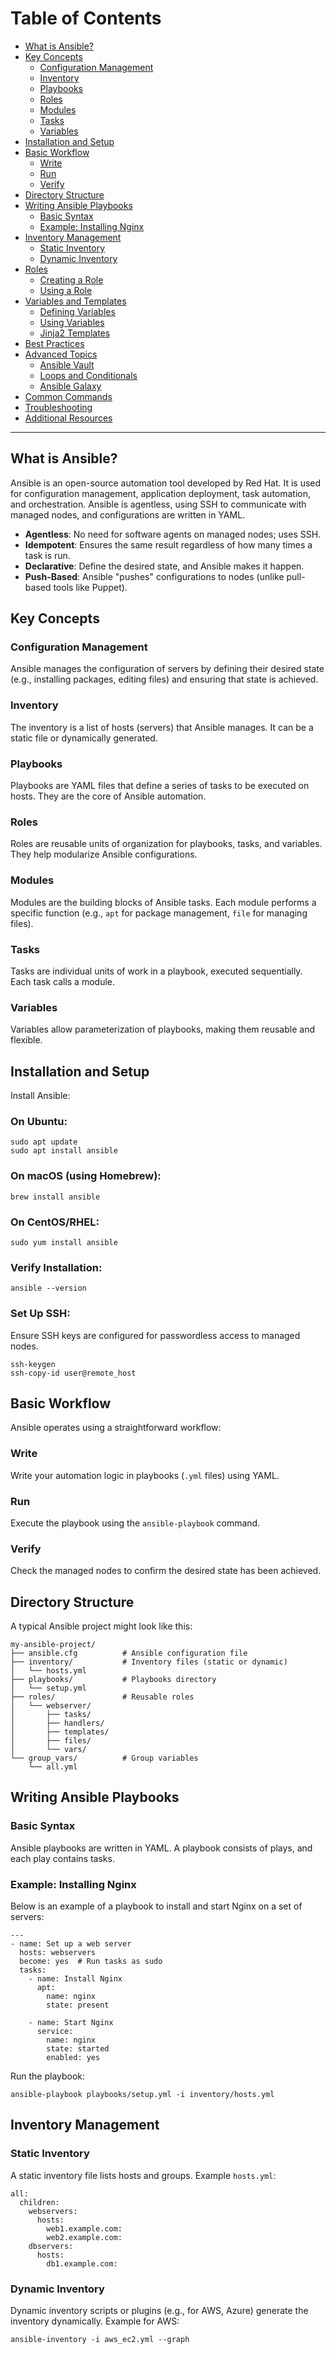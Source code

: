 # Table of Contents

- [What is Ansible?](#what-is-ansible)
- [Key Concepts](#key-concepts)
  - [Configuration Management](#configuration-management)
  - [Inventory](#inventory)
  - [Playbooks](#playbooks)
  - [Roles](#roles)
  - [Modules](#modules)
  - [Tasks](#tasks)
  - [Variables](#variables)
- [Installation and Setup](#installation-and-setup)
- [Basic Workflow](#basic-workflow)
  - [Write](#write)
  - [Run](#run)
  - [Verify](#verify)
- [Directory Structure](#directory-structure)
- [Writing Ansible Playbooks](#writing-ansible-playbooks)
  - [Basic Syntax](#basic-syntax)
  - [Example: Installing Nginx](#example-installing-nginx)
- [Inventory Management](#inventory-management)
  - [Static Inventory](#static-inventory)
  - [Dynamic Inventory](#dynamic-inventory)
- [Roles](#roles-1)
  - [Creating a Role](#creating-a-role)
  - [Using a Role](#using-a-role)
- [Variables and Templates](#variables-and-templates)
  - [Defining Variables](#defining-variables)
  - [Using Variables](#using-variables)
  - [Jinja2 Templates](#jinja2-templates)
- [Best Practices](#best-practices)
- [Advanced Topics](#advanced-topics)
  - [Ansible Vault](#ansible-vault)
  - [Loops and Conditionals](#loops-and-conditionals)
  - [Ansible Galaxy](#ansible-galaxy)
- [Common Commands](#common-commands)
- [Troubleshooting](#troubleshooting)
- [Additional Resources](#additional-resources)

---

## What is Ansible?
Ansible is an open-source automation tool developed by Red Hat. It is used for configuration management, application deployment, task automation, and orchestration. Ansible is agentless, using SSH to communicate with managed nodes, and configurations are written in YAML.

- **Agentless**: No need for software agents on managed nodes; uses SSH.
- **Idempotent**: Ensures the same result regardless of how many times a task is run.
- **Declarative**: Define the desired state, and Ansible makes it happen.
- **Push-Based**: Ansible "pushes" configurations to nodes (unlike pull-based tools like Puppet).

## Key Concepts

### Configuration Management
Ansible manages the configuration of servers by defining their desired state (e.g., installing packages, editing files) and ensuring that state is achieved.

### Inventory
The inventory is a list of hosts (servers) that Ansible manages. It can be a static file or dynamically generated.

### Playbooks
Playbooks are YAML files that define a series of tasks to be executed on hosts. They are the core of Ansible automation.

### Roles
Roles are reusable units of organization for playbooks, tasks, and variables. They help modularize Ansible configurations.

### Modules
Modules are the building blocks of Ansible tasks. Each module performs a specific function (e.g., `apt` for package management, `file` for managing files).

### Tasks
Tasks are individual units of work in a playbook, executed sequentially. Each task calls a module.

### Variables
Variables allow parameterization of playbooks, making them reusable and flexible.

## Installation and Setup

Install Ansible:

### On Ubuntu:
```
sudo apt update
sudo apt install ansible
```

### On macOS (using Homebrew):
```
brew install ansible
```

### On CentOS/RHEL:
```
sudo yum install ansible
```

### Verify Installation:
```
ansible --version
```

### Set Up SSH:
Ensure SSH keys are configured for passwordless access to managed nodes.
```
ssh-keygen
ssh-copy-id user@remote_host
```

## Basic Workflow

Ansible operates using a straightforward workflow:

### Write
Write your automation logic in playbooks (`.yml` files) using YAML.

### Run
Execute the playbook using the `ansible-playbook` command.

### Verify
Check the managed nodes to confirm the desired state has been achieved.

## Directory Structure

A typical Ansible project might look like this:

```
my-ansible-project/
├── ansible.cfg          # Ansible configuration file
├── inventory/           # Inventory files (static or dynamic)
│   └── hosts.yml
├── playbooks/           # Playbooks directory
│   └── setup.yml
├── roles/               # Reusable roles
│   └── webserver/
│       ├── tasks/
│       ├── handlers/
│       ├── templates/
│       ├── files/
│       └── vars/
└── group_vars/          # Group variables
    └── all.yml
```

## Writing Ansible Playbooks

### Basic Syntax
Ansible playbooks are written in YAML. A playbook consists of plays, and each play contains tasks.

### Example: Installing Nginx
Below is an example of a playbook to install and start Nginx on a set of servers:

```
---
- name: Set up a web server
  hosts: webservers
  become: yes  # Run tasks as sudo
  tasks:
    - name: Install Nginx
      apt:
        name: nginx
        state: present

    - name: Start Nginx
      service:
        name: nginx
        state: started
        enabled: yes
```

Run the playbook:

```
ansible-playbook playbooks/setup.yml -i inventory/hosts.yml
```

## Inventory Management

### Static Inventory
A static inventory file lists hosts and groups. Example `hosts.yml`:

```
all:
  children:
    webservers:
      hosts:
        web1.example.com:
        web2.example.com:
    dbservers:
      hosts:
        db1.example.com:
```

### Dynamic Inventory
Dynamic inventory scripts or plugins (e.g., for AWS, Azure) generate the inventory dynamically. Example for AWS:

```
ansible-inventory -i aws_ec2.yml --graph
```


